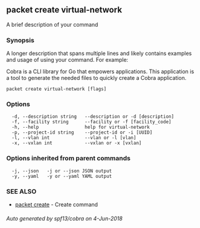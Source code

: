 ## packet create virtual-network

A brief description of your command

### Synopsis

A longer description that spans multiple lines and likely contains examples
and usage of using your command. For example:

Cobra is a CLI library for Go that empowers applications.
This application is a tool to generate the needed files
to quickly create a Cobra application.

```
packet create virtual-network [flags]
```

### Options

```
  -d, --description string   --description or -d [description]
  -f, --facility string      --facility or -f [facility_code]
  -h, --help                 help for virtual-network
  -p, --project-id string    --project-id or -i [UUID]
  -l, --vlan int             --vlan or -l [vlan]
  -x, --vxlan int            --vxlan or -x [vxlan]
```

### Options inherited from parent commands

```
  -j, --json   -j or --json JSON output
  -y, --yaml   -y or --yaml YAML output
```

### SEE ALSO

* [packet create](packet_create.md)	 - Create command

###### Auto generated by spf13/cobra on 4-Jun-2018
